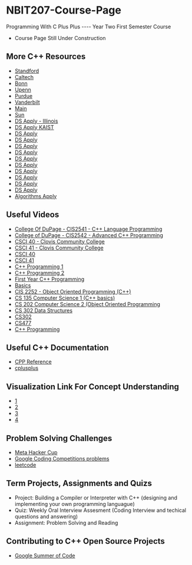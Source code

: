 # NBIT207-Course-Page
 Programming With C Plus Plus  ---- Year Two First Semester Course
- Course Page Still Under Construction

## More C++ Resources
- [Standford](https://web.stanford.edu/class/cs106l/)
- [Caltech](http://courses.cms.caltech.edu/cs11/material/advcpp/)
- [Bonn](https://www.ipb.uni-bonn.de/index.html%3Fp=4044.html)
- [Upenn](https://www.seas.upenn.edu/~cis1900/)
- [Purdue](https://engineering.purdue.edu/~smidkiff/cpp3hr.html)
- [Vanderbilt](https://www.dre.vanderbilt.edu/~schmidt/cs251/)
- [Main](https://github.com/federico-busato/Modern-CPP-Programming)
- [Sun](https://sun.aei.polsl.pl/~rstaros/S/CP_lectures/index.html)
- [DS Apply - Illinois](https://courses.engr.illinois.edu/cs225/fa2023/pages/lectures.html)
- [DS Apply KAIST](https://yung-web.github.io/home/courses/datastructure.html)
- [DS Apply](https://ceng218.cankaya.edu.tr/course.php?page=Lecture%20Notes)
- [DS Apply](https://www.iitgoa.ac.in/~sreejithav/21Aug/cs220.html)
- [DS Apply](https://cse.buffalo.edu/~hungngo/classes/2014/Fall/250/index.html)
- [DS Apply](https://www2.cs.sfu.ca/CourseCentral/225/johnwill/)
- [DS Apply](https://bytes.usc.edu/cs104/)
- [DS Apply](https://web.stanford.edu/class/cs166/)
- [DS Apply](https://web.csie.ndhu.edu.tw/showyang/DS2021f/index.html)
- [DS Apply](https://web.eecs.utk.edu/~jplank/plank/classes/cs202/)
- [DS Apply](https://cslab.pepperdine.edu/warford/cosc320/index.html)
- [DS Apply](https://www.comp.nus.edu.sg/~stevenha/cs2040s.html)
- [Algorithms Apply](https://algorithms.luisperez.me/lectures/)

## Useful Videos
- [College Of DuPage - CIS2541 - C++ Language Programming](https://www.youtube.com/playlist?list=PL0Weiym0lCDKtzBftf356CVKIQB4rTG2J)
- [College of DuPage - CIS2542 - Advanced C++ Programming](https://www.youtube.com/playlist?list=PL0Weiym0lCDIv6x6QZzh7Jxk7d3FSvk9i)
- [CSCI 40 - Clovis Community College](https://www.youtube.com/playlist?list=PLO_S0qryanlNV-A92qCqdXsaLSXuDc9ij)
- [CSCI 41 - Clovis Community College](https://www.youtube.com/playlist?list=PLO_S0qryanlNIx27rwhXjP6Z-QkhcaNSR)
- [CSCI 40](https://www.youtube.com/playlist?list=PLSVD_4SKyaWHIUuUH_XZqGc0hAqpz34rR)
- [CSCI 41](https://www.youtube.com/playlist?list=PLSVD_4SKyaWGHyMA_NOITrZP0xh083FjK)
- [C++ Programming 1](https://www.youtube.com/playlist?list=PLsvgJUFgyp7SPKq1H3ZWEcGjVodq8Ue4Q)
- [C++ Programming 2](https://www.youtube.com/playlist?list=PLsvgJUFgyp7R1BWMAUaI-s15Ice1ZxBQm)
- [First Year C++ Programming](https://www.youtube.com/playlist?list=PLU4IQLU9e_OqLz5EFCd3GPXR0YUk_gMkg)
- [Basics](https://www.youtube.com/playlist?list=PLexIiOuQLvd_OP9_H1Tfg_5uAWkjpFgc1)
- [CIS 2252 - Object Oriented Programming (C++)](https://www.youtube.com/playlist?list=PLInentMnneYkPQcc4OzhtQpsoX5HZaUAA)
- [CS 135 Computer Science 1 (C++ basics)](https://www.youtube.com/playlist?list=PLrosN5xeGOCufFv6DaZ4eR83ZfNDwphE3)
- [CS 202 Computer Science 2 (Object Oriented Programming](https://www.youtube.com/playlist?list=PLrosN5xeGOCs-rAFHVjk34mGwR_9bKQDI)
- [CS 302 Data Structures](https://www.youtube.com/playlist?list=PLrosN5xeGOCvpWicvrmKINyEdohov0qfc)
- [CS302](https://www.youtube.com/playlist?list=PLuCVd59PWc0SgkQhLbVEp3UkJO47u4yKn)
- [CS477](https://www.youtube.com/playlist?list=PLuCVd59PWc0TQbLqNL6CKtSAJESlZDMAC)
- [C++ Programming](https://www.youtube.com/playlist?list=PLi2pCZz5m6GHMKGexKbKwnk7SiTecIeUG)

## Useful C++ Documentation
- [CPP Reference](https://en.cppreference.com/w/)
- [cplusplus](https://cplusplus.com/reference/)

 ## Visualization Link For Concept Understanding
 - [1](https://csvistool.com/)
 - [2](https://www.cs.usfca.edu/~galles/visualization/Algorithms.html)
 - [3](https://algorithm-visualizer.org/)
 - [4](https://ez2rok.github.io/recursion-visualizer/)

## Problem Solving Challenges
- [Meta Hacker Cup](https://web.facebook.com/codingcompetitions)
- [Google Coding Competitions problems](https://github.com/google/coding-competitions-archive)
- [leetcode](https://leetcode.com/)

## Term Projects, Assignments and Quizs 
- Project: Building a Compiler or Interpreter with C++ (designing and implementing your own programming languague)
- Quiz: Weekly Oral Interview Assesment (Coding Interview and techical questions and answering)
- Assignment: Problem Solving and Reading
  

## Contributing to C++ Open Source Projects 
- [Google Summer of Code](https://summerofcode.withgoogle.com/)
  
